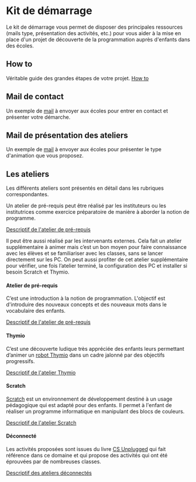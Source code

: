 # Kit de démarrage

Le kit de démarrage vous permet de disposer des principales ressources (mails type, présentation des activités, etc.) pour vous aider à la mise en place d'un projet de découverte de la programmation auprès d'enfants dans des écoles.

## How to
Véritable guide des grandes étapes de votre projet.
[How to](how_to.md)

## Mail de contact
Un exemple de [mail](emails/email_prise_contact_ecole.md) à envoyer aux écoles pour entrer en contact et présenter votre démarche.

## Mail de présentation des ateliers
Un exemple de [mail](emails/email_presentation_ateliers.md) à envoyer aux écoles pour présenter le type d'animation que vous proposez.

## Les ateliers
Les différents ateliers sont présentés en détail dans les rubriques correspondantes. 

Un atelier de pré-requis peut être réalisé par les instituteurs ou les institutrices comme exercice préparatoire de manière à aborder la notion de programme.

[Descriptif de l'atelier de pré-repuis](ateliers/atelier_pre-requis.md) 

Il peut être aussi réalisé par les intervenants externes. Cela fait un atelier supplémentaire à animer mais c’est un bon moyen pour faire connaissance avec les élèves et se familiariser avec les classes, sans se lancer directement sur les PC. On peut aussi profiter de cet atelier supplémentaire pour vérifier, une fois l’atelier terminé, la configuration des PC et installer si besoin Scratch et Thymio.

#### Atelier de pré-requis
C’est une introduction à la notion de programmation.
L'objectif est d'introduire des nouveaux concepts et des nouveaux mots dans le vocabulaire des enfants.

[Descriptif de l'atelier de pré-requis](ateliers/atelier_pre-requis.md)


#### Thymio
C’est une découverte ludique très appréciée des enfants leurs permettant d’animer un [robot Thymio](https://www.thymio.org/fr:thymio) dans un cadre jalonné par des objectifs progressifs.

[Descriptif de l'atelier Thymio](ateliers/atelier_thymio.md)

#### Scratch
[Scratch](https://scratch.mit.edu/)  est un environnement de développement destiné à un usage pédagogique qui est adapté pour des enfants. Il permet à l'enfant de réaliser un programme informatique en manipulant des blocs de couleurs.

[Descriptif de l'atelier Scratch](ateliers/atelier_scratch.md)

#### Déconnecté
Les activités proposées sont issues du livre [CS Unplugged](https://classic.csunplugged.org/books) qui fait référence dans ce domaine et qui propose des activités qui ont été éprouvées par de nombreuses classes.

[Descriptif des ateliers déconnectés](ateliers/atelier_deconnecte.md)
